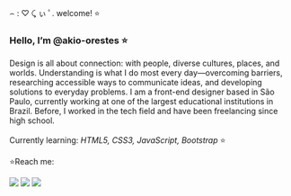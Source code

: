 
⌢ : ♡ ⤹ ぃ ﾟ. welcome! ⭐
 
 <h3>Hello, I’m @akio-orestes ⭐</h3>
 
 Design is all about connection: with people, diverse cultures, places, and worlds. Understanding is what I do most every day—overcoming barriers, researching accessible ways to communicate ideas, and developing 
 solutions to everyday problems. I am a front-end designer based in São Paulo, currently working at one of the largest educational institutions in Brazil. Before, I worked in the tech field and have been 
 freelancing since high school. <br><br>
 Currently learning: <em> HTML5, CSS3, JavaScript, Bootstrap </em>⭐
 
⭐Reach me: 
 <div> 
  <a href="https://www.linkedin.com/in/akio-orestes-7604221b3" target="_blank"><img src="https://img.shields.io/badge/-LinkedIn-%230077B5?style=for-the-badge&logo=linkedin&logoColor=white" target="_blank"></a> 
  <a href="https://www.akio.ink" target="_blank"><img src="https://img.shields.io/badge/Blogger-FF5722?style=for-the-badge&logo=blogger&logoColor=white" target="_blank"></a>
  <a href = "mailto:akio.orestes@gmail.com"><img src="https://img.shields.io/badge/-Gmail-%23333?style=for-the-badge&logo=gmail&logoColor=white" target="_blank"></a>
</div>
